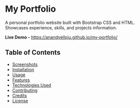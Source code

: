 
# My Portfolio

A personal portfolio website built with Bootstrap CSS and HTML. Showcases experience, skills, and projects information.

**Live Demo -** https://anandyelloju.github.io/my-portfolio/

## Table of Contents

- [Screenshots](#screenshots)
- [Installation](#installation)
- [Usage](#usage)
- [Features](#features)
- [Technologies Used](#technologies-used)
- [Contributing](#contributing)
- [Credits](#credits)
- [License](#license)
<!--
## Screenshots

![Homepage](screenshots/Home.png)
![Experience](screenshots/Exp.png)
![Projects Section](screenshots/Projects.png)
![About Section](screenshots/About.png)

## Installation

To set up this project locally, follow these steps:
1. Clone the repository:   
  ```
  git clone https://github.com/your-username/myportfolio.git
  ```
2. Navigate to the project directory:
  ```
  cd myportfolio
  ```
3. Open the index.html file in your web browser to view the portfolio.

## Usage

After installation, you can view and edit the project directly in your web browser. The portfolio includes several sections:

- **Home:** Introduction.
- **Experience:** Details about your professional experience.
- **Projects:** Showcase of your projects with descriptions and links.
- **About:** Summary of who you are, Education, and Overview of your technical skills.
- **Connect:** Socials for visitors to get in touch with you.

**Example:** Adding a New Experience\
To add a new Experience to the portfolio, update the index.html file as follows:

```
<div class="card ms-4 mb-3">
    <div class="row g-0">
        <div class="col-md-10">
            <div class="card-body">
                <h5 class="card-title">Programmer Analyst Trainee <small class="text-muted float-end">Hyderabad, TS</small></h5>
                <p class="card-text"><small class="text-muted">Cognizant Technology Solutions</small><small class="text-muted float-end">Feb 2022 - May 2023</small></p>
                <p class="card-text">- Developed Microservice with RESTful APIs using Spring Boot and Hibernate frameworks. 
                <br>- Experienced in writing unit tests for code coverage using JUnit and Mockito. </p>
            </div>
        </div>
        <div class="col-md-2">
            <img src="https://upload.wikimedia.org/wikipedia/commons/5/5a/Logo_Cognizant.png" class="img-fluid rounded-end pt-3" alt="Cognizant Technology Solutions">
        </div>
    </div>
</div>
```

**Example:** Adding a New Project\
To add a new project to the portfolio, update the index.html file as follows:

```
<div class="col">
    <div class="card mb-3" style="max-width: 540px;">
        <div class="row g-0">
            <div class="col-md-4">
                <img src="./images/pimg.jpeg" class="img-fluid rounded-start" alt="Project Image">
            </div>
            <div class="col-md-8">
                <div class="card-body">
                    <h5 class="card-title">MyPortfolio.</h5>
                    <p class="card-text">My portfolio project is a responsive website developed using HTML and Bootstrap, showcasing my skills, projects, and experiences. </p>                              
                    <a href="#" class="btn btn-outline-dark">Demo</a> &nbsp;
                    <a href="https://github.com/AnandYelloju/myPortfolio" class="btn btn-outline-dark"><i class="bi bi-github"></i> Source code</a>
                </div>
            </div>
        </div>
    </div>
</div>
```

## Features

- **Responsive Design:** Optimized for both desktop and mobile devices.
- **Project Showcase:** Highlight your best projects with descriptions and links.

## Technologies Used

- **HTML:** Markup language for creating web pages.
- **CSS:** Stylesheet language for designing web pages.
- **Bootstrap:** CSS framework for responsive design.

[![My Skills](https://skillicons.dev/icons?i=html,css,bootstrap,,vscode,github)](https://skillicons.dev)

## Contributing

Contributions are always welcome! - If you have suggestions or improvements.

## Credits

- [Bootstrap](https://getbootstrap.com/docs/5.1/getting-started/introduction/) for the styling framework.
- [HTML](https://developer.mozilla.org/en-US/docs/Web/HTML) for structuring a web page.

## License

This project is licensed under the [MIT License](https://choosealicense.com/licenses/mit/) - see the [LICENSE](https://github.com/anandyelloju/my-portfolio/blob/main/LICENSE) file for details.
-->
